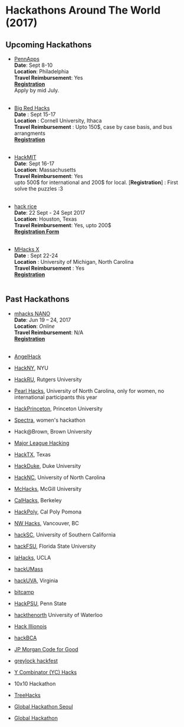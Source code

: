 # Hackathons Around The World (2017)

## Upcoming Hackathons

* [PennApps](http://2017f.pennapps.com/)<br>
**Date**: Sept 8-10<br>
**Location**: Philadelphia<br>
**Travel Reimbursement**: Yes<br>
[**Registration**](https://my.pennapps.com/)<br> Apply by mid July.<br><br>


* [Big Red Hacks](https://bigredhacks.com/)<br>
**Date** : Sept 15-17<br>
**Location** : Cornell University, Ithaca<br>
**Travel Reimbursement** : Upto 150$, case by case basis, and bus arrangments<br>
[**Registration**](https://bigredhacks.com/register) <br><br>

* [HackMIT](https://hackmit.org/)<br>
**Date**: Sept 16-17<br>
**Location**: Massachusetts<br>
**Travel Reimbursement**: Yes<br> upto 500$ for international and 200$ for local.
[**Registration**] : First solve the puzzles :3 <br><br>


* [hack rice](http://hack.rice.edu/)<br>
**Date**: 22 Sept - 24 Sept 2017<br>
**Location**: Houston, Texas<br>
**Travel Reimbursement**: Yes, upto 200$ <br>
[**Registration Form**](https://hackrice.typeform.com/to/X4d286)<br><br>


* [MHacks X](https://mhacks.org/)<br>
**Date** : Sept 22-24 <br>
**Location** : University of Michigan, North Carolina<br>
**Travel Reimbursement** : Yes<br>
[**Registration**](https://mhacks.org/apply)<br><br>

## Past Hackathons
* [mhacks NANO](https://mhacks.org)<br>
**Date**: Jun 19 – 24, 2017<br>
**Location**: *Online*<br>
**Travel Reimbursement**: N/A<br>
[**Registration**](https://mhacks.org)<br><br>

* [AngelHack](http://angelhack.com/)
* [HackNY](http://hackny.org), NYU
* [HackRU](http://hackru.org), Rutgers University
* [Pearl Hacks](http://www.pearlhacks.com), University of North Carolina, only for women, no international participants this year
* [HackPrinceton](https://hackprinceton.com/), Princeton University
* [Spectra](http://sospectra.com), women's hackathon
* Hack@Brown, Brown University
* [Major League Hacking](https://mlh.io/)
* [HackTX](https://hacktx.com/), Texas
* [HackDuke](https://www.hackduke.org/), Duke University
* [HackNC](https://hacknc.com), University of North Carolina
* [McHacks](http://mchacks.io/), McGill University
* [CalHacks](https://calhacks.io/), Berkeley
* [HackPoly](http://www.hackpoly.com/), Cal Poly Pomona
* [NW Hacks](https://www.nwhacks.io/), Vancouver, BC
* [hackSC](http://hacksc.com/), University of Southern California
* [hackFSU](https://hackfsu.com/), Florida State University
* [laHacks](https://lahacks.com/), UCLA
* [hackUMass](http://hackumass.com/#)
* [hackUVA](http://hackuva.io/), Virginia
* [bitcamp](http://bitca.mp/)
* [HackPSU](https://hackpsu.org/), Penn State
* [hackthenorth](http://hackthenorth.com/) University of Waterloo
* [Hack Illionois](https://hackillinois.org/)
* [hackBCA](http://hackbca.com)
* [JP Morgan Code for Good](http://bit.ly/1ADCdW0)
* [greylock hackfest](http://greylocku.com/hackfest/)
* [Y Combinator (YC) Hacks](http://bit.ly/1cT0wLq)
* 10x10 Hackathon
* [TreeHacks](https://www.treehacks.com/)
* [Global Hackathon Seoul](https://seoul.globalhackathon.io/)
* [Global Hackathon](http://ai.hackathon.com/)

